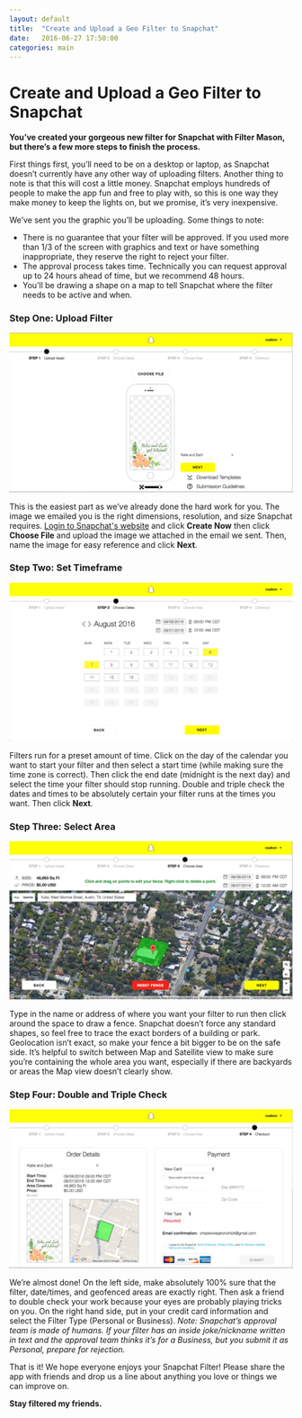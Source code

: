 ```yaml
---
layout: default
title:  "Create and Upload a Geo Filter to Snapchat"
date:   2016-06-27 17:50:00
categories: main
---
```


<h1>Create and Upload a Geo Filter to Snapchat</h1>

<b>You’ve created your gorgeous new filter for Snapchat with Filter Mason, but there’s a few more steps to finish the process.</b>

First things first, you’ll need to be on a desktop or laptop, as Snapchat doesn’t currently have any other way of uploading filters. Another thing to note is that this will cost a little money. Snapchat employs hundreds of people to make the app fun and free to play with, so this is one way they make money to keep the lights on, but we promise, it’s very inexpensive.
 
We’ve sent you the graphic you’ll be uploading. Some things to note:
<ul>
<li>There is no guarantee that your filter will be approved. If you used more than 1/3 of the screen with graphics and text or have something inappropriate, they reserve the right to reject your filter.</li>
<li>The approval process takes time. Technically you can request approval up to 24 hours ahead of time, but we recommend 48 hours.</li>
<li>You’ll be drawing a shape on a map to tell Snapchat where the filter needs to be active and when.</li>
</ul>

<h3>Step One: Upload Filter</h3>
<img src="/img/Upload-Snapchat-Filter.png">

This is the easiest part as we’ve already done the hard work for you. The image we emailed you is the right dimensions, resolution, and size Snapchat requires. <a href="https://www.snapchat.com/on-demand" target="_blank">Login to Snapchat's website</a> and click <b>Create Now</b> then click <b>Choose File</b> and upload the image we attached in the email we sent. Then, name the image for easy reference and click <b>Next</b>.

<h3>Step Two: Set Timeframe</h3>
<img src="/img/Set-Snapchat-Filter-Timeframe.png">

Filters run for a preset amount of time. Click on the day of the calendar you want to start your filter and then select a start time (while making sure the time zone is correct). Then click the end date (midnight is the next day) and select the time your filter should stop running. Double and triple check the dates and times to be absolutely certain your filter runs at the times you want. Then click <b>Next</b>.

<h3>Step Three: Select Area</h3>
<img src="/img/Select-Snapchat-Filter-Area.png">

Type in the name or address of where you want your filter to run then click around the space to draw a fence. Snapchat doesn’t force any standard shapes, so feel free to trace the exact borders of a building or park. Geolocation isn’t exact, so make your fence a bit bigger to be on the safe side. It’s helpful to switch between Map and Satellite view to make sure you’re containing the whole area you want, especially if there are backyards or areas the Map view doesn’t clearly show.

<h3>Step Four: Double and Triple Check</h3>
<img src="/img/Snapchat-Filter-Order-Details.png">

We’re almost done! On the left side, make absolutely 100% sure that the filter, date/times, and geofenced areas are exactly right. Then ask a friend to double check your work because your eyes are probably playing tricks on you. On the right hand side, put in your credit card information and select the Filter Type (Personal or Business). <i>Note: Snapchat’s approval team is made of humans. If your filter has an inside joke/nickname written in text and the approval team thinks it’s for a Business, but you submit it as Personal, prepare for rejection.</i>
 
That is it! We hope everyone enjoys your Snapchat Filter! Please share the app with friends and drop us a line about anything you love or things we can improve on.

<b>Stay filtered my friends.</b>
